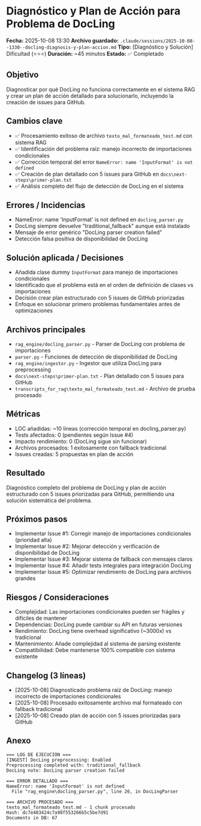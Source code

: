 # Diagnóstico y Plan de Acción para Problema de DocLing
**Fecha:** 2025-10-08 13:30
**Archivo guardado:** `.claude/sessions/2025-10-08--1330--docling-diagnosis-y-plan-accion.md`
**Tipo:** [Diagnóstico y Solución] Dificultad (⭐⭐⭐)
**Duración:** ~45 minutos
**Estado:** ✅ Completado

## Objetivo
Diagnosticar por qué DocLing no funciona correctamente en el sistema RAG y crear un plan de acción detallado para solucionarlo, incluyendo la creación de issues para GitHub.

## Cambios clave
- ✅ Procesamiento exitoso de archivo `texto_mal_formateado_test.md` con sistema RAG
- ✅ Identificación del problema raíz: manejo incorrecto de importaciones condicionales
- ✅ Corrección temporal del error `NameError: name 'InputFormat' is not defined`
- ✅ Creación de plan detallado con 5 issues para GitHub en `docs\next-steps\primer-plan.txt`
- ✅ Análisis completo del flujo de detección de DocLing en el sistema

## Errores / Incidencias
- NameError: name 'InputFormat' is not defined en `docling_parser.py`
- DocLing siempre devuelve "traditional_fallback" aunque está instalado
- Mensaje de error genérico "DocLing parser creation failed"
- Detección falsa positiva de disponibilidad de DocLing

## Solución aplicada / Decisiones
- Añadida clase dummy `InputFormat` para manejo de importaciones condicionales
- Identificado que el problema está en el orden de definición de clases vs importaciones
- Decisión crear plan estructurado con 5 issues de GitHub priorizadas
- Enfoque en solucionar primero problemas fundamentales antes de optimizaciones

## Archivos principales
- `rag_engine/docling_parser.py` - Parser de DocLing con problema de importaciones
- `parser.py` - Funciones de detección de disponibilidad de DocLing
- `rag_engine/ingestor.py` - Ingestor que utiliza DocLing para preprocessing
- `docs\next-steps\primer-plan.txt` - Plan detallado con 5 issues para GitHub
- `transcripts_for_rag\texto_mal_formateado_test.md` - Archivo de prueba procesado

## Métricas
- LOC añadidas: ~10 líneas (corrección temporal en docling_parser.py)
- Tests afectados: 0 (pendientes según Issue #4)
- Impacto rendimiento: 0 (DocLing sigue sin funcionar)
- Archivos procesados: 1 exitosamente con fallback tradicional
- Issues creadas: 5 propuestas en plan de acción

## Resultado
Diagnóstico completo del problema de DocLing y plan de acción estructurado con 5 issues priorizadas para GitHub, permitiendo una solución sistemática del problema.

## Próximos pasos
- Implementar Issue #1: Corregir manejo de importaciones condicionales (prioridad alta)
- Implementar Issue #2: Mejorar detección y verificación de disponibilidad de DocLing
- Implementar Issue #3: Mejorar sistema de fallback con mensajes claros
- Implementar Issue #4: Añadir tests integrales para integración DocLing
- Implementar Issue #5: Optimizar rendimiento de DocLing para archivos grandes

## Riesgos / Consideraciones
- Complejidad: Las importaciones condicionales pueden ser frágiles y difíciles de mantener
- Dependencias: DocLing puede cambiar su API en futuras versiones
- Rendimiento: DocLing tiene overhead significativo (~3000x) vs tradicional
- Mantenimiento: Añade complejidad al sistema de parsing existente
- Compatibilidad: Debe mantenerse 100% compatible con sistema existente

## Changelog (3 líneas)
- [2025-10-08] Diagnosticado problema raíz de DocLing: manejo incorrecto de importaciones condicionales
- [2025-10-08] Procesado exitosamente archivo mal formateado con fallback tradicional
- [2025-10-08] Creado plan de acción con 5 issues priorizadas para GitHub

## Anexo
```
=== LOG DE EJECUCIÓN ===
[INGEST] DocLing preprocessing: Enabled
Preprocessing completed with: traditional_fallback
DocLing note: DocLing parser creation failed

=== ERROR DETALLADO ===
NameError: name 'InputFormat' is not defined
  File "rag_engine\docling_parser.py", line 26, in DocLingParser

=== ARCHIVO PROCESADO ===
texto_mal_formateado_test.md - 1 chunk procesado
Hash: dc7e483424c7a98f553266b5c5be7d91
Documents in DB: 67
```